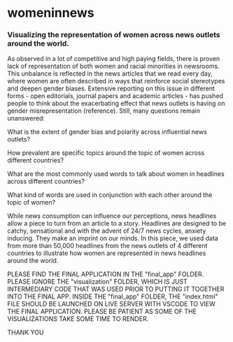 # womeninnews
### Visualizing the representation of women across news outlets around the world.

As observed in a lot of competitive and high paying fields, there is proven lack of representation of both women and racial minorities in newsrooms. This unbalance is reflected in the news articles that we read every day, where women are often described in ways that reinforce social stereotypes and deepen gender biases. Extensive reporting on this issue in different forms - open editorials, journal papers and academic articles - has pushed people to think about the exacerbating effect that news outlets is having on gender misrepresentation (reference). Still, many questions remain unanswered:

What is the extent of gender bias and polarity across influential news outlets?

How prevalent are specific topics around the topic of women across different countries?

What are the most commonly used words to talk about women in headlines across different countries?

What kind of words are used in conjunction with each other around the topic of women?

While news consumption can influence our perceptions, news headlines allow a piece to turn from an article to a story. Headlines are designed to be catchy, sensational and with the advent of 24/7 news cycles, anxiety inducing. They make an imprint on our minds. In this piece, we used data from more than 50,000 headlines from the news outlets of 4 different countries to illustrate how women are represented in news headlines around the world.

PLEASE FIND THE FINAL APPLICATION IN THE "final_app" FOLDER. PLEASE IGNORE THE "visualization" FOLDER, WHICH IS JUST INTERMEDIARY CODE THAT WAS USED PRIOR TO PUTTING IT TOGETHER INTO THE FINAL APP. INSIDE THE "final_app" FOLDER, THE "index.html" FILE SHOULD BE LAUNCHED ON LIVE SERVER WITH VSCODE TO VIEW THE FINAL APPLICATION. PLEASE BE PATIENT AS SOME OF THE VISUALIZATIONS TAKE SOME TIME TO RENDER.

THANK YOU